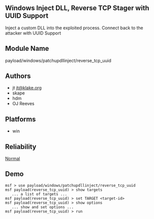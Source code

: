 ## Windows Inject DLL, Reverse TCP Stager with UUID Support

Inject a custom DLL into the exploited process. Connect back 
to the attacker with UUID Support


## Module Name
payload/windows/patchupdllinject/reverse_tcp_uuid

## Authors
* jt <jt@klake.org>
* skape
* hdm
* OJ Reeves





## Platforms
* win

## Reliability
[Normal](https://github.com/rapid7/metasploit-framework/wiki/Exploit-Ranking)

## Demo

```
msf > use payload/windows/patchupdllinject/reverse_tcp_uuid
msf payload(reverse_tcp_uuid) > show targets
   ... a list of targets ...
msf payload(reverse_tcp_uuid) > set TARGET <target-id>
msf payload(reverse_tcp_uuid) > show options
   ... show and set options ...
msf payload(reverse_tcp_uuid) > run
```
    
    